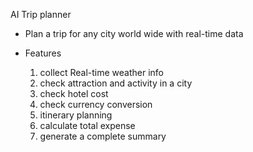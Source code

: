 AI Trip planner

 - Plan a trip for any city world wide with real-time data

- Features
    1. collect Real-time weather info
    2. check attraction and activity in a city
    3. check hotel cost 
    4. check currency conversion
    5. itinerary planning
    6. calculate total expense
    7. generate a complete summary